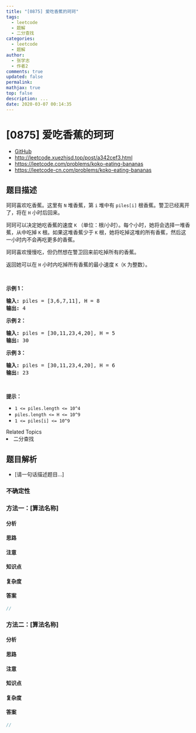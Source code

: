 ```yaml
---
title: "[0875] 爱吃香蕉的珂珂"
tags:
  - leetcode
  - 题解
  - 二分查找
categories:
  - leetcode
  - 题解
author:
  - 张学志
  - 作者2
comments: true
updated: false
permalink:
mathjax: true
top: false
description: ...
date: 2020-03-07 00:14:35
---
```



# [0875] 爱吃香蕉的珂珂
* [GitHub](https://github.com/algoboy101/LeetCodeCrowdsource/tree/master/_posts/QA/%5B0875%5D%20%E7%88%B1%E5%90%83%E9%A6%99%E8%95%89%E7%9A%84%E7%8F%82%E7%8F%82.md)
* http://leetcode.xuezhisd.top/post/a342cef3.html
* https://leetcode.com/problems/koko-eating-bananas
* https://leetcode-cn.com/problems/koko-eating-bananas


## 题目描述

<p>珂珂喜欢吃香蕉。这里有&nbsp;<code>N</code>&nbsp;堆香蕉，第 <code>i</code> 堆中有&nbsp;<code>piles[i]</code>&nbsp;根香蕉。警卫已经离开了，将在&nbsp;<code>H</code>&nbsp;小时后回来。</p>

<p>珂珂可以决定她吃香蕉的速度&nbsp;<code>K</code>&nbsp;（单位：根/小时）。每个小时，她将会选择一堆香蕉，从中吃掉 <code>K</code> 根。如果这堆香蕉少于 <code>K</code> 根，她将吃掉这堆的所有香蕉，然后这一小时内不会再吃更多的香蕉。&nbsp;&nbsp;</p>

<p>珂珂喜欢慢慢吃，但仍然想在警卫回来前吃掉所有的香蕉。</p>

<p>返回她可以在 <code>H</code> 小时内吃掉所有香蕉的最小速度 <code>K</code>（<code>K</code> 为整数）。</p>

<p>&nbsp;</p>

<ul>
</ul>

<p><strong>示例 1：</strong></p>

<pre><strong>输入: </strong>piles = [3,6,7,11], H = 8
<strong>输出: </strong>4
</pre>

<p><strong>示例&nbsp;2：</strong></p>

<pre><strong>输入: </strong>piles = [30,11,23,4,20], H = 5
<strong>输出: </strong>30
</pre>

<p><strong>示例&nbsp;3：</strong></p>

<pre><strong>输入: </strong>piles = [30,11,23,4,20], H = 6
<strong>输出: </strong>23
</pre>

<p>&nbsp;</p>

<p><strong>提示：</strong></p>

<ul>
	<li><code>1 &lt;= piles.length &lt;= 10^4</code></li>
	<li><code>piles.length &lt;= H &lt;= 10^9</code></li>
	<li><code>1 &lt;= piles[i] &lt;= 10^9</code></li>
</ul>
<div><div>Related Topics</div><div><li>二分查找</li></div></div>


## 题目解析
* [请一句话描述题目...]

### 不确定性


### 方法一：[算法名称]

#### 分析

#### 思路

#### 注意

#### 知识点

#### 复杂度

#### 答案

```cpp
//
```


### 方法二：[算法名称]

#### 分析

#### 思路

#### 注意

#### 知识点

#### 复杂度

#### 答案

```cpp
//
```


